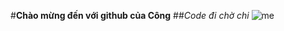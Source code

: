 #**Chào mừng đến với github của Công**
##_Code đi chờ chi_
![me](https://res.cloudinary.com/dxlgrtrvr/image/upload/v1683737831/qsnjld8kendzcsbkarpo.jpg)